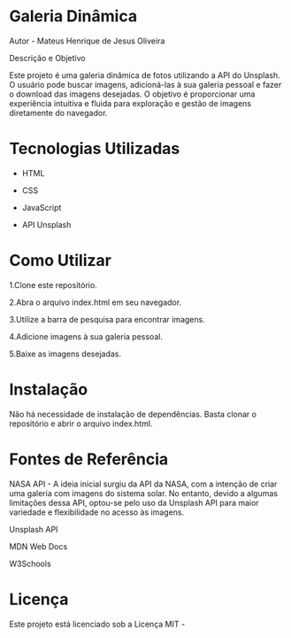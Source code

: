 # Galeria Dinâmica

Autor - Mateus Henrique de Jesus Oliveira

Descrição e Objetivo

Este projeto é uma galeria dinâmica de fotos utilizando a API do Unsplash. O usuário pode buscar imagens, adicioná-las à sua galeria pessoal e fazer o download das imagens desejadas. O objetivo é proporcionar uma experiência intuitiva e fluida para exploração e gestão de imagens diretamente do navegador.

# Tecnologias Utilizadas

- HTML

- CSS

- JavaScript

- API Unsplash

# Como Utilizar

1.Clone este repositório.

2.Abra o arquivo index.html em seu navegador.

3.Utilize a barra de pesquisa para encontrar imagens.

4.Adicione imagens à sua galeria pessoal.

5.Baixe as imagens desejadas.

# Instalação

Não há necessidade de instalação de dependências. Basta clonar o repositório e abrir o arquivo index.html.

# Fontes de Referência

NASA API - A ideia inicial surgiu da API da NASA, com a intenção de criar uma galeria com imagens do sistema solar. 
No entanto, devido a algumas limitações dessa API, optou-se pelo uso da Unsplash API para maior variedade e flexibilidade no acesso às imagens.

Unsplash API

MDN Web Docs

W3Schools

# Licença

Este projeto está licenciado sob a Licença MIT -
